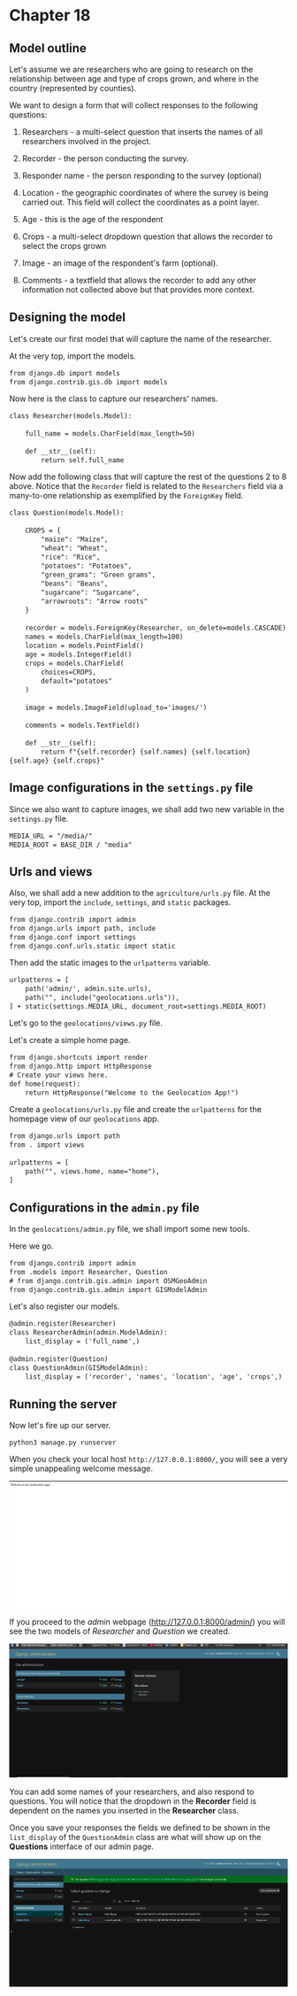 
# Chapter 18 

## Model outline

Let's assume we are researchers who are going to research on the relationship between age and type of crops grown, and where in the country (represented by counties).


We want to design a form that will collect responses to the following questions:

1. Researchers - a multi-select question that inserts the names of all researchers involved in the project.

2. Recorder - the person conducting the survey.

3. Responder name - the person responding to the survey (optional)

4. Location - the geographic coordinates of where the survey is being carried out. This field will collect the coordinates as a point layer.

5. Age - this is the age of the respondent 

6. Crops - a multi-select dropdown question that allows the recorder to select the crops grown

7. Image - an image of the respondent's farm (optional).

8. Comments - a textfield that allows the recorder to add any other information not collected above but that provides more context. 


## Designing the model 

Let's create our first model that will capture the name of the researcher.

At the very top, import the models.

```
from django.db import models
from django.contrib.gis.db import models
```

Now here is the class to capture our researchers' names.

```
class Researcher(models.Model):

    full_name = models.CharField(max_length=50)

    def __str__(self):
        return self.full_name

```

Now add the following class that will capture the rest of the questions 2 to 8 above. Notice that the `Recorder` field is related to the `Researchers` field via a many-to-one relationship as exemplified by the `ForeignKey` field. 

```
class Question(models.Model):

    CROPS = {
        "maize": "Maize",
        "wheat": "Wheat",
        "rice": "Rice",
        "potatoes": "Potatoes",
        "green_grams": "Green grams",
        "beans": "Beans",
        "sugarcane": "Sugarcane",
        "arrowroots": "Arrow roots"
    }

    recorder = models.ForeignKey(Researcher, on_delete=models.CASCADE)
    names = models.CharField(max_length=100)
    location = models.PointField()
    age = models.IntegerField()
    crops = models.CharField(
        choices=CROPS,
        default="potatoes"
    )

    image = models.ImageField(upload_to='images/')

    comments = models.TextField()

    def __str__(self):
        return f"{self.recorder} {self.names} {self.location} {self.age} {self.crops}"

```

## Image configurations in the `settings.py` file 

Since we also want to capture images, we shall add two new variable in the `settings.py` file.

```
MEDIA_URL = "/media/"
MEDIA_ROOT = BASE_DIR / "media"

```

## Urls and views 

Also, we shall add a new addition to the `agriculture/urls.py` file. At the very top, import the `include`, `settings`, and `static` packages.

```
from django.contrib import admin
from django.urls import path, include 
from django.conf import settings
from django.conf.urls.static import static
```

Then add the static images to the `urlpatterns` variable.

```
urlpatterns = [
    path('admin/', admin.site.urls),
    path("", include("geolocations.urls")),
] + static(settings.MEDIA_URL, document_root=settings.MEDIA_ROOT)

```

Let's go to the `geolocations/views.py` file. 

Let's create a simple home page.

```
from django.shortcuts import render
from django.http import HttpResponse
# Create your views here.
def home(request):
    return HttpResponse("Welcome to the Geolocation App!")

```


Create a `geolocations/urls.py` file and create the `urlpatterns` for the homepage view of our `geolocations` app.

```
from django.urls import path
from . import views

urlpatterns = [
    path("", views.home, name="home"), 
]

```

## Configurations in the `admin.py` file 

In the `geolocations/admin.py` file, we shall import some new tools.

Here we go.

```
from django.contrib import admin
from .models import Researcher, Question
# from django.contrib.gis.admin import OSMGeoAdmin
from django.contrib.gis.admin import GISModelAdmin

```

Let's also register our models.

```
@admin.register(Researcher)
class ResearcherAdmin(admin.ModelAdmin):
    list_display = ('full_name',)

@admin.register(Question)
class QuestionAdmin(GISModelAdmin):
    list_display = ('recorder', 'names', 'location', 'age', 'crops',)

```

## Running the server 

Now let's fire up our server.

```
python3 manage.py runserver
```

When you check your local host `http://127.0.0.1:8000/`, you will see a very simple unappealing welcome message.

![Geolocation home page](images/geolocation_home_page.PNG)

If you proceed to the *admin* webpage (http://127.0.0.1:8000/admin/) you will see the two models of *Researcher* and *Question* we created.

![Geolocation models](images/geolocation_models.PNG)

You can add some names of your researchers, and also respond to questions. You will notice that the dropdown in the **Recorder** field is dependent on the names you inserted in the **Researcher** class.

Once you save your responses the fields we defined to be shown in the `list_display` of the `QuestionAdmin` class are what will show up on the **Questions** interface of our admin page.

![Responses to our geolocation questions](images/geolocation_responses.PNG)


